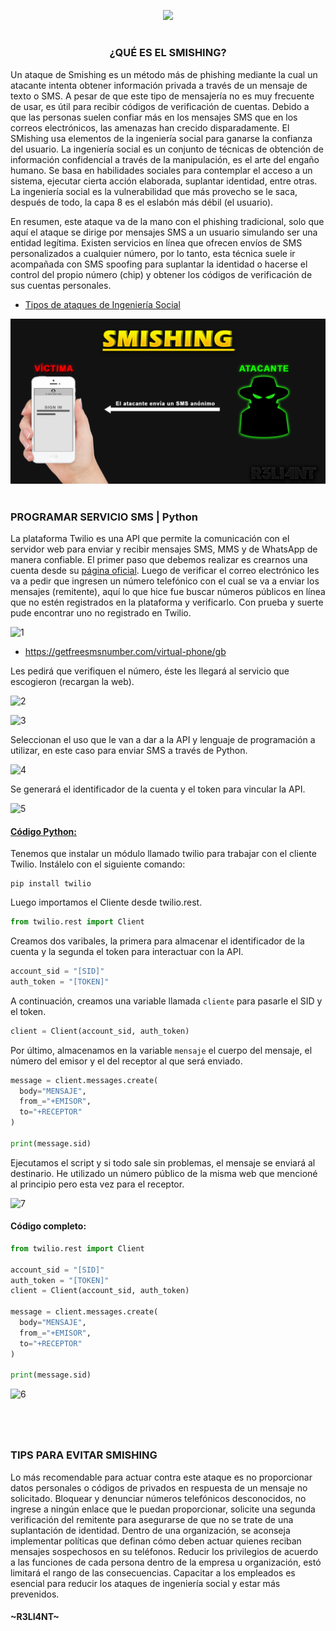 <p align="center">
  <a href="https://github.com/DenverCoder1/readme-typing-svg"><img src="https://readme-typing-svg.herokuapp.com?color=D1F700&width=352&lines=Ataque+SMishing+con+Python"></a>
</p>

<h1 align="center"></h1>

<h3 align="center">¿QUÉ ES EL SMISHING?</h3>

Un ataque de Smishing es un método más de phishing mediante la cual un atacante intenta obtener información privada a través de un mensaje de texto o SMS. A pesar de que este tipo de mensajería no es muy frecuente de usar, es útil para recibir códigos de verificación de cuentas. Debido a que las personas suelen confiar más en los mensajes SMS que en los correos electrónicos, las amenazas han crecido disparadamente. El SMishing usa elementos de la ingeniería social para ganarse la confianza del usuario. La ingeniería social es un conjunto de técnicas de obtención de información confidencial a través de la manipulación, es el arte del engaño humano. Se basa en habilidades sociales para contemplar el acceso a un sistema, ejecutar cierta acción elaborada, suplantar identidad, entre otras. La ingeniería social es la vulnerabilidad que más provecho se le saca, después de todo, la capa 8 es el eslabón más débil (el usuario).

En resumen, este ataque va de la mano con el phishing tradicional, solo que aquí el ataque se dirige por mensajes SMS a un usuario simulando ser una entidad legítima. Existen servicios en línea que ofrecen envíos de SMS personalizados a cualquier número, por lo tanto, esta técnica suele ir acompañada con SMS spoofing para suplantar la identidad o hacerse el control del propio número (chip) y obtener los códigos de verificación de sus cuentas personales.

- <a href="https://github.com/R3LI4NT/articulos/blob/main/Redes/GNU-Linux/autenticacion.md">Tipos de ataques de Ingeniería Social</a>

<p align="center">
   <img src="https://github.com/R3LI4NT/articulos/blob/main/Pentesting/ING-SOCIAL/img/SMishing.png">
</p>

<h1 align="center"></h1>

### PROGRAMAR SERVICIO SMS | Python

La plataforma Twilio es una API que permite la comunicación con el servidor web para enviar y recibir mensajes SMS, MMS y de WhatsApp de manera confiable. El primer paso que debemos realizar es crearnos una cuenta desde su <a href="https://www.twilio.com/try-twilio">página oficial</a>. Luego de verificar el correo electrónico les va a pedir que ingresen un número telefónico con el cual se va a enviar los mensajes (remitente), aquí lo que hice fue buscar números públicos en línea que no estén registrados en la plataforma y verificarlo. Con prueba y suerte pude encontrar uno no registrado en Twilio.

![1](https://user-images.githubusercontent.com/75953873/209245152-801e62dd-0601-4c25-b823-e34326df98b1.png)

- https://getfreesmsnumber.com/virtual-phone/gb

Les pedirá que verifiquen el número, éste les llegará al servicio que escogieron (recargan la web).

![2](https://user-images.githubusercontent.com/75953873/209245526-6f1ae2e0-269a-4434-85fa-bf7801ba2358.png)

![3](https://user-images.githubusercontent.com/75953873/209245561-4230328d-b16b-4e0f-aa32-881efb5b6fdb.png)

Seleccionan el uso que le van a dar a la API y lenguaje de programación a utilizar, en este caso para enviar SMS a través de Python.

![4](https://user-images.githubusercontent.com/75953873/209245700-062f241c-bc89-4d7d-9fcb-73857ab21da7.png)

Se generará el identificador de la cuenta y el token para vincular la API.

![5](https://user-images.githubusercontent.com/75953873/209471127-d60108a8-5996-49a1-b0ec-41f255cf5fdb.png)

<h4><ins>Código Python:</ins></h3>

Tenemos que instalar un módulo llamado twilio para trabajar con el cliente Twilio. Instálelo con el siguiente comando:
```
pip install twilio
```

Luego importamos el Cliente desde twilio.rest.
```python
from twilio.rest import Client
```

Creamos dos varibales, la primera para almacenar el identificador de la cuenta y la segunda el token para interactuar con la API.
```python
account_sid = "[SID]"
auth_token = "[TOKEN]"
```

A continuación, creamos una variable llamada `cliente` para pasarle el SID y el token.
```python
client = Client(account_sid, auth_token)
```

Por último, almacenamos en la variable `mensaje` el cuerpo del mensaje, el número del emisor y el del receptor al que será enviado.

```python
message = client.messages.create(
  body="MENSAJE",
  from_="+EMISOR",
  to="+RECEPTOR"
)

print(message.sid)
```


Ejecutamos el script y si todo sale sin problemas, el mensaje se enviará al destinario. He utilizado un número público de la misma web que mencioné al principio pero esta vez para el receptor.

![7](https://user-images.githubusercontent.com/75953873/209471955-02c376be-fb83-40b1-a212-e600ffc6f80d.png)

#### Código completo:

```python
from twilio.rest import Client

account_sid = "[SID]"
auth_token = "[TOKEN]"
client = Client(account_sid, auth_token)

message = client.messages.create(
  body="MENSAJE",
  from_="+EMISOR",
  to="+RECEPTOR"
)

print(message.sid)
```

![6](https://user-images.githubusercontent.com/75953873/209471750-51ff5b5a-2578-461a-8e76-9e760750cff9.png)

<h1 align="center"></h1>

</br>

### TIPS PARA EVITAR SMISHING

Lo más recomendable para actuar contra este ataque es no proporcionar datos personales o códigos de privados en respuesta de un mensaje no solicitado. Bloquear y denunciar números telefónicos desconocidos, no ingrese a ningún enlace que le puedan proporcionar, solicite una segunda verificación del remitente para asegurarse de que no se trate de una suplantación de identidad. Dentro de una organización, se aconseja implementar políticas que definan cómo deben actuar quienes reciban mensajes sospechosos en su teléfonos. Reducir los privilegios de acuerdo a las funciones de cada persona dentro de la empresa u organización, estó limitará el rango de las consecuencias. Capacitar a los empleados es esencial para reducir los ataques de ingeniería social y estar más prevenidos.



#### ~R3LI4NT~
